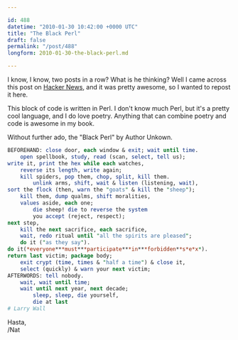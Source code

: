 ```yaml
---

id: 488
datetime: "2010-01-30 10:42:00 +0000 UTC"
title: "The Black Perl"
draft: false
permalink: "/post/488"
longform: 2010-01-30-the-black-perl.md

---
```


I know, I know, two posts in a row? What is he thinking? Well I came across
this post on <a href="http://news.ycombinator.com/item?id=1089420">Hacker
News</a>, and it was pretty awesome, so I wanted to repost it here.

This block of code is written in Perl. I don't know much Perl, but it's a
pretty cool language, and I do love poetry. Anything that can combine poetry
and code is awesome in my book.

Without further ado, the "Black Perl" by Author Unkown.

```perl
BEFOREHAND: close door, each window & exit; wait until time.
    open spellbook, study, read (scan, select, tell us);
write it, print the hex while each watches,
    reverse its length, write again;
    kill spiders, pop them, chop, split, kill them.
        unlink arms, shift, wait & listen (listening, wait),
sort the flock (then, warn the "goats" & kill the "sheep");
    kill them, dump qualms, shift moralities,
    values aside, each one;
        die sheep! die to reverse the system
        you accept (reject, respect);
next step,
    kill the next sacrifice, each sacrifice,
    wait, redo ritual until "all the spirits are pleased";
    do it ("as they say").
do it(*everyone***must***participate***in***forbidden**s*e*x*).
return last victim; package body;
    exit crypt (time, times & "half a time") & close it,
    select (quickly) & warn your next victim;
AFTERWORDS: tell nobody.
    wait, wait until time;
    wait until next year, next decade;
        sleep, sleep, die yourself,
        die at last
# Larry Wall
```

Hasta,  
/Nat


